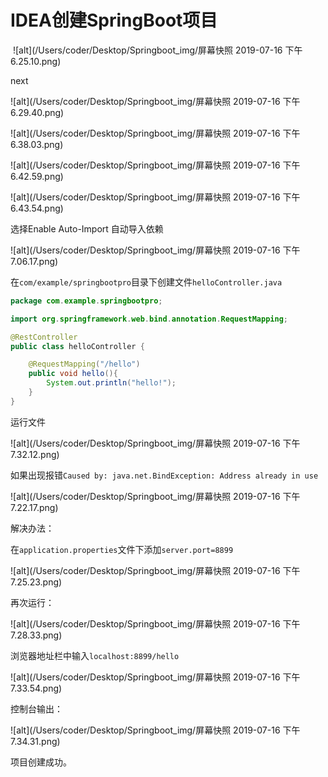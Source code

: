 

# IDEA创建SpringBoot项目

​	![alt](/Users/coder/Desktop/Springboot_img/屏幕快照 2019-07-16 下午6.25.10.png)



next

![alt](/Users/coder/Desktop/Springboot_img/屏幕快照 2019-07-16 下午6.29.40.png)



![alt](/Users/coder/Desktop/Springboot_img/屏幕快照 2019-07-16 下午6.38.03.png)



![alt](/Users/coder/Desktop/Springboot_img/屏幕快照 2019-07-16 下午6.42.59.png)



![alt](/Users/coder/Desktop/Springboot_img/屏幕快照 2019-07-16 下午6.43.54.png)

选择Enable Auto-Import 自动导入依赖



![alt](/Users/coder/Desktop/Springboot_img/屏幕快照 2019-07-16 下午7.06.17.png)

 

在`com/example/springbootpro`目录下创建文件`helloController.java`

```java
package com.example.springbootpro;

import org.springframework.web.bind.annotation.RequestMapping;

@RestController
public class helloController {

    @RequestMapping("/hello")
    public void hello(){
        System.out.println("hello!");
    }
}
```



运行文件

![alt](/Users/coder/Desktop/Springboot_img/屏幕快照 2019-07-16 下午7.32.12.png)



如果出现报错`Caused by: java.net.BindException: Address already in use`

![alt](/Users/coder/Desktop/Springboot_img/屏幕快照 2019-07-16 下午7.22.17.png)



解决办法：

在`application.properties`文件下添加`server.port=8899`

![alt](/Users/coder/Desktop/Springboot_img/屏幕快照 2019-07-16 下午7.25.23.png)

再次运行：

![alt](/Users/coder/Desktop/Springboot_img/屏幕快照 2019-07-16 下午7.28.33.png)

浏览器地址栏中输入`localhost:8899/hello`

![alt](/Users/coder/Desktop/Springboot_img/屏幕快照 2019-07-16 下午7.33.54.png)

控制台输出：

![alt](/Users/coder/Desktop/Springboot_img/屏幕快照 2019-07-16 下午7.34.31.png)



项目创建成功。